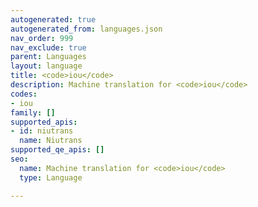 ```yaml
---
autogenerated: true
autogenerated_from: languages.json
nav_order: 999
nav_exclude: true
parent: Languages
layout: language
title: <code>iou</code>
description: Machine translation for <code>iou</code>
codes:
- iou
family: []
supported_apis:
- id: niutrans
  name: Niutrans
supported_qe_apis: []
seo:
  name: Machine translation for <code>iou</code>
  type: Language

---
```


